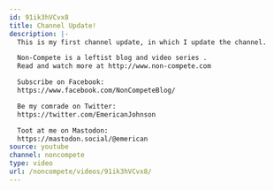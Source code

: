 ```yaml
---
id: 91ik3hVCvx8
title: Channel Update!
description: |-
  This is my first channel update, in which I update the channel.

  Non-Compete is a leftist blog and video series .
  Read and watch more at http://www.non-compete.com

  Subscribe on Facebook:
  https://www.facebook.com/NonCompeteBlog/

  Be my comrade on Twitter:
  https://twitter.com/EmericanJohnson

  Toot at me on Mastodon:
  https://mastodon.social/@emerican
source: youtube
channel: noncompete
type: video
url: /noncompete/videos/91ik3hVCvx8/
---
```

